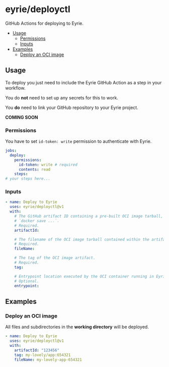 # eyrie/deployctl

GitHub Actions for deploying to Eyrie.

- [Usage](#usage)
  - [Permissions](#permissions)
  - [Inputs](#inputs)
- [Examples](#examples)
  - [Deploy an OCI image](#deploy-an-oci-image)

## Usage

To deploy you just need to include the Eyrie GitHub Action as a step in your
workflow.

You do **not** need to set up any secrets for this to work.

You **do** need to link your GitHub repository to your Eyrie project.

**COMING SOON**

### Permissions

You have to set `id-token: write` permission to authenticate with Eyrie.

```yaml
jobs:
  deploy:
    permissions:
      id-token: write # required
      contents: read
    steps:
# your steps here...
```

### Inputs

```yaml
- name: Deploy to Eyrie
  uses: eyrie/deployctl@v1
  with:
    # The GitHub artifact ID containing a pre-built OCI image tarball, created using
    # `docker save ...`.
    # Required.
    artifactId:

    # The filename of the OCI image tarball contained within the artifact.
    # Required.
    fileName:

    # The tag of the OCI image artifact.
    # Required.
    tag:

    # Entrypoint location executed by the OCI container running in Eyrie.
    # Optional.
    entrypoint:
```

## Examples

### Deploy an OCI image

All files and subdirectories in the **working directory** will be deployed.

```yaml
- name: Deploy to Eyrie
  uses: eyrie/deployctl@v1
  with:
    artifactId: "123456"
    tag: my-lovely/app:654321
    fileName: my-lovely-app-654321
```
